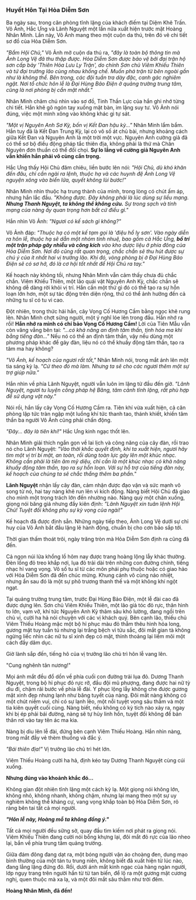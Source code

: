 ### Huyết Hôn Tại Hỏa Diễm Sơn

Ba ngày sau, trong căn phòng tĩnh lặng của khách điếm tại Diệm Khê Trấn. Vô Ảnh, Hắc Ưng và Lãnh Nguyệt một lần nữa xuất hiện trước mặt Hoàng Nhân Minh. Lần này, Vô Ảnh mang theo một cuộn da thú, trên đó vẽ chi tiết sơ đồ của Hỏa Diễm Sơn.

_"Bẩm Hội Chủ,"_ Vô Ảnh mở cuộn da thú ra, _"đây là toàn bộ thông tin mà Ảnh Long Vệ đã thu thập được. Hỏa Diễm Sơn được bảo vệ bởi đại trận hộ sơn cấp bảy 'Thiên Hỏa Lưu Ly Trận', do chính Sơn chủ Viêm Khiếu Thiên và tứ đại trưởng lão cùng nhau khống chế. Muốn phá trận từ bên ngoài gần như là không thể. Bên trong, các đội tuần tra dày đặc, canh gác nghiêm ngặt. Nơi tổ chức hôn lễ là Đại Hùng Bảo Điện ở quảng trường trung tâm, cũng là nơi phòng bị cẩn mật nhất."_

Nhân Minh chăm chú nhìn vào sơ đồ, Tinh Thần Lực của hắn ghi nhớ từng chi tiết. Hắn khẽ gõ ngón tay xuống mặt bàn, im lặng suy tư. Vô Ảnh nói đúng, việc một mình xông vào không khác gì tự sát.

_"Một vị Nguyên Anh Sơ Kỳ, bốn vị Kết Đan hậu kỳ..."_ Nhân Minh lẩm bẩm. Hắn tuy đã là Kết Đan Trung Kỳ, lại có vô số át chủ bài, nhưng khoảng cách giữa Kết Đan và Nguyên Anh là một trời một vực. Nguyên Anh cường giả đã có thể sơ bộ điều động pháp tắc thiên địa, không phải là thứ mà Chân Nguyên đơn thuần có thể đối chọi. **Sự lo lắng về cường giả Nguyên Anh vẫn khiến hắn phải vô cùng cẩn trọng.**

Hắc Ưng thấy Hội Chủ đăm chiêu, liền bước lên nói: _"Hội Chủ, dù khó khăn đến đâu, chỉ cần ngài ra lệnh, thuộc hạ và các huynh đệ Ảnh Long Vệ nguyện xông vào biển lửa, quyết không lùi bước!"_

Nhân Minh nhìn thuộc hạ trung thành của mình, trong lòng có chút ấm áp, nhưng hắn lắc đầu. _"Không được. Đây không phải là lúc dùng sự liều mạng. **Nhưng Thanh Nguyệt, ta không thể không cứu.** Sự trong sạch và tính mạng của nàng ấy quan trọng hơn bất cứ điều gì."_

Hắn nhìn Vô Ảnh: _"Ngươi có kế sách gì không?"_

Vô Ảnh đáp: _"Thuộc hạ có một kế tạm gọi là 'điệu hổ ly sơn'. Vào ngày diễn ra hôn lễ, thuộc hạ sẽ dẫn một nhóm tinh nhuệ, bao gồm cả Hắc Ưng, **bố trí một trận pháp gây nhiễu và công kích** vào kho dược liệu ở phía đông của Hỏa Diễm Sơn. Nơi đó cũng rất quan trọng, chắc chắn sẽ thu hút được sự chú ý của ít nhất hai vị trưởng lão. Khi đó, vòng phòng bị ở Đại Hùng Bảo Điện sẽ có sơ hở, đó là cơ hội tốt nhất để Hội Chủ ra tay."_

Kế hoạch này không tồi, nhưng Nhân Minh vẫn cảm thấy chưa đủ chắc chắn. Viêm Khiếu Thiên, một lão quái vật Nguyên Anh Kỳ, chắc chắn sẽ không dễ dàng rời khỏi vị trí. Hắn cần một thứ gì đó có thể tạo ra sự hỗn loạn lớn hơn, một sự tác động trên diện rộng, thứ có thể ảnh hưởng đến cả những tu sĩ có tu vi cao.

Đột nhiên, trong thức hải hắn, cây Vọng Cố Hương Cầm bằng ngọc khẽ rung lên. Nhân Minh chợt sững người, một ý nghĩ lóe lên trong đầu. Hắn nhớ ra rồi! **Hắn nhớ ra mình có chí bảo Vọng Cố Hương Cầm!** Lời của Tiên Mẫu vẫn còn văng vẳng bên tai: _"...có khả năng an định tâm thần, tịnh hóa ma khí bằng tiếng đàn..."_ Nếu nó có thể an định tâm thần, vậy nếu dùng một phương pháp khác để gảy đàn, liệu nó có thể khuấy động tâm thần, tạo ra tâm ma hay không?

_"Vô Ảnh, kế hoạch của ngươi rất tốt,"_ Nhân Minh nói, trong mắt ánh lên một tia sáng kỳ lạ. _"Cứ theo đó mà làm. Nhưng ta sẽ cho các ngươi thêm một sự trợ giúp nữa."_

Hắn nhìn về phía Lãnh Nguyệt, người vẫn luôn im lặng từ đầu đến giờ. _"Lãnh Nguyệt, ngươi tu luyện công pháp hệ Băng, tâm cảnh tĩnh lặng, rất phù hợp để sử dụng vật này."_

Nói rồi, hắn lấy cây Vọng Cố Hương Cầm ra. Tiên khí vừa xuất hiện, cả căn phòng lập tức tràn ngập một luồng khí tức thanh tao, thánh khiết, khiến tâm thần ba người Vô Ảnh cũng phải chấn động.

_"Đây... đây là tiên khí!"_ Hắc Ưng kinh ngạc thốt lên.

Nhân Minh giải thích ngắn gọn về lai lịch và công năng của cây đàn, rồi trao nó cho Lãnh Nguyệt: _"Vào thời khắc quyết định, khi ta xuất hiện, ngươi hãy tìm một vị trí bí mật, an toàn, rồi dùng toàn lực gảy lên một khúc nhạc. Không cần phải là tiên âm mỹ diệu, chỉ cần là một khúc nhạc có khả năng khuấy động tâm thần, tạo ra sự hỗn loạn. Với sự hỗ trợ của tiếng đàn này, kế hoạch của chúng ta sẽ chắc thắng thêm ba phần."_

**Lãnh Nguyệt** nhận lấy cây đàn, cảm nhận được đạo vận và sức mạnh vô song từ nó, hai tay nàng khẽ run lên vì kích động. Nàng biết Hội Chủ đã giao cho mình một trọng trách lớn đến nhường nào. Nàng quỳ một chân xuống, giọng nói băng giá nhưng đầy kiên định: _"Lãnh Nguyệt xin tuân lệnh Hội Chủ! Tuyệt đối không phụ sự kỳ vọng của ngài!"_

Kế hoạch đã được định sẵn. Những ngày tiếp theo, Ảnh Long Vệ dưới sự chỉ huy của Vô Ảnh bắt đầu lặng lẽ hành động, chuẩn bị cho cơn bão sắp tới.

Thời gian thấm thoát trôi, ngày trăng tròn mà Hỏa Diễm Sơn định ra cũng đã đến.

Cả ngọn núi lửa khổng lồ hôm nay được trang hoàng lộng lẫy khác thường. Đèn lồng đỏ treo khắp nơi, lụa đỏ trải dài trên những con đường chính, tiếng nhạc hỉ vang vọng. Vô số tu sĩ từ các môn phái phụ thuộc hoặc có giao hảo với Hỏa Diễm Sơn đã đến chúc mừng. Khung cảnh vô cùng náo nhiệt, nhưng ẩn sau đó là một sự phô trương thanh thế và một không khí ngột ngạt.

Tại quảng trường trung tâm, trước Đại Hùng Bảo Điện, một lễ đài cao đã được dựng lên. Sơn chủ Viêm Khiếu Thiên, một lão giả tóc đỏ rực, thân hình to lớn, vạm vỡ, khí tức Nguyên Anh Kỳ thâm sâu khó lường, đang ngồi trên chủ vị, cười ha hả nói chuyện với các vị khách quý. Bên cạnh lão, thiếu chủ Viêm Thiếu Hoàng mặc một bộ hỉ phục màu đỏ thẫm thêu hình hỏa long, gương mặt tuy tuấn tú nhưng lại trắng bệch vì tửu sắc, đôi mắt gian tà không ngừng liếc nhìn các nữ tu sĩ xinh đẹp có mặt, thỉnh thoảng lại liếm môi một cách đầy dâm dục.

Giờ lành sắp đến, tiếng hô của vị trưởng lão chủ trì hôn lễ vang lên.

"Cung nghênh tân nương!"

Mọi ánh mắt đều đổ dồn về phía cuối con đường trải lụa đỏ. Dương Thanh Nguyệt, trong bộ hỉ phục đỏ rực rỡ, đầu đội mũ phượng, đang được hai nữ tỳ dìu đi, chậm rãi bước về phía lễ đài. Y phục lộng lẫy không che được gương mặt xinh đẹp nhưng lạnh như băng tuyết của nàng. Đôi mắt nàng không có một chút niềm vui, chỉ có sự lạnh lẽo, một nỗi tuyệt vọng sâu thẳm và một tia kiên quyết cuối cùng. Nàng biết, nếu không có kỳ tích nào xảy ra, ngay khi bị ép phải bái đường, nàng sẽ tự hủy linh hồn, tuyệt đối không để bản thân rơi vào tay tên ác ma kia.

Nàng bị dìu lên lễ đài, đứng bên cạnh Viêm Thiếu Hoàng. Hắn nhìn nàng, trong mắt đầy vẻ thèm thuồng và đắc ý.

_"Bái thiên địa!"_ Vị trưởng lão chủ trì hét lớn.

Viêm Thiếu Hoàng cười ha hả, định kéo tay Dương Thanh Nguyệt cùng cúi xuống.

**Nhưng đúng vào khoảnh khắc đó...**

Không gian đột nhiên tĩnh lặng một cách kỳ lạ. Một giọng nói không lớn, không nhỏ, không nhanh, không chậm, nhưng lại mang theo một sự uy nghiêm không thể kháng cự, vang vọng khắp toàn bộ Hỏa Diễm Sơn, rõ ràng bên tai tất cả mọi người.

**_"Hôn lễ này, Hoàng mỗ ta không đồng ý."_**

Tất cả mọi người đều sững sờ, quay đầu tìm kiếm nơi phát ra giọng nói. Viêm Khiếu Thiên đang cười nói bỗng khựng lại, đôi mắt đỏ rực của lão nheo lại, bắn về phía trung tâm quảng trường.

Giữa đám đông đang dạt ra, một bóng người vận áo choàng đen, dung mạo bình thường của một tán tu trung niên, không biết đã xuất hiện từ lúc nào, đang lẳng lặng đứng đó. Rồi, dưới ánh mắt kinh ngạc của hàng ngàn người, lớp ngụy trang trên người hắn từ từ tan biến, để lộ ra một gương mặt cương nghị, quen thuộc mà xa lạ, và một đôi mắt sâu thẳm như trời đêm.

**Hoàng Nhân Minh, đã đến!**
